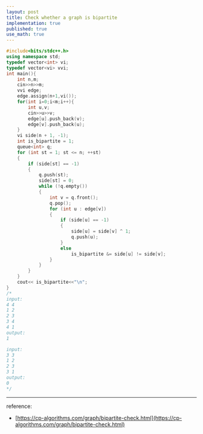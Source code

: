 ```yaml
---
layout: post
title: Check whether a graph is bipartite
implementation: true
published: true
use_math: true
---
```


```c++
#include<bits/stdc++.h>
using namespace std;
typedef vector<int> vi;
typedef vector<vi> vvi;
int main(){
	int n,m;
	cin>>n>>m;
	vvi edge;
	edge.assign(n+1,vi());
	for(int i=0;i<m;i++){
		int u,v;
		cin>>u>>v;
		edge[u].push_back(v);
		edge[v].push_back(u);
	}
	vi side(n + 1, -1);
	int is_bipartite = 1;
	queue<int> q;
	for (int st = 1; st <= n; ++st)
	{
		if (side[st] == -1)
		{
			q.push(st);
			side[st] = 0;
			while (!q.empty())
			{
				int v = q.front();
				q.pop();
				for (int u : edge[v])
				{
					if (side[u] == -1)
					{
						side[u] = side[v] ^ 1;
						q.push(u);
					}
					else
						is_bipartite &= side[u] != side[v];
				}
			}
		}
	}
    cout<< is_bipartite<<"\n";
}   
/*
input:
4 4
1 2
2 3
3 4
4 1
output:
1

input:
3 3
1 2
2 3
3 1
output:
0
*/
```

---

reference:

- [https://cp-algorithms.com/graph/bipartite-check.html](https://cp-algorithms.com/graph/bipartite-check.html)

